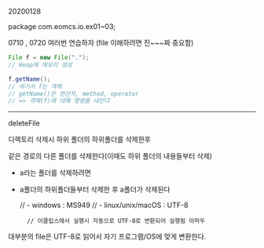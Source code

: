20200128



package com.eomcs.io.ex01~03;

0710 , 0720 여러번 연습하자 (file 이해하려면 진~~~짜 중요함)



```java
File f = new File(".");
// Heap에 메모리 생성

f.getName();
// 여기서 f는 객체
// getName()은 연산자, method, operator
// => 객체(f)에 대해 명령을 내린다
```



-----







deleteFile

디렉토리 삭제시 하위 폴더의 하위폴더를 삭제한후 

같은 경로의 다른 폴더를 삭제한다(이때도 하위 폴더의 내용들부터 삭제)

- a라는 폴더를 삭제하려면 
- a폴더의 하위폴더들부터 삭제한 후 a폴더가 삭제된다



    //   - windows : MS949
    //   - linux/unix/macOS : UTF-8
    
        // 이클립스에서 실행시 자동으로 UTF-8로 변환되어 실행됨 아마두




대부분의 file은 UTF-8로 읽어서 자기 프로그램/OS에 맞게 변환한다.